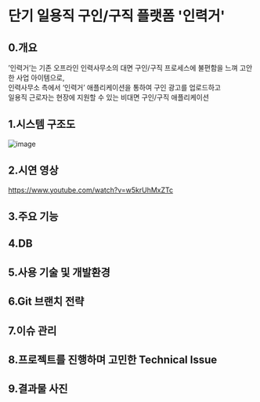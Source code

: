 # 단기 일용직 구인/구직 플랫폼 '인력거' 
## 0.개요
’인력거’는 기존 오프라인 인력사무소의 대면 구인/구직 프로세스에 불편함을 느껴 고안한 사업 아이템으로,<br>
인력사무소 측에서 ‘인력거’ 애플리케이션을 통하여 구인 광고를 업로드하고<br>
일용직 근로자는 현장에 지원할 수 있는 비대면 구인/구직 애플리케이션<br>
## 1.시스템 구조도
![image](https://user-images.githubusercontent.com/66052467/119632190-8bab0e00-be4b-11eb-96fb-48d8ca5076ab.png)
## 2.시연 영상
https://www.youtube.com/watch?v=w5krUhMxZTc
## 3.주요 기능
## 4.DB
## 5.사용 기술 및 개발환경
## 6.Git 브랜치 전략
## 7.이슈 관리
## 8.프로젝트를 진행하며 고민한 Technical Issue
## 9.결과물 사진
